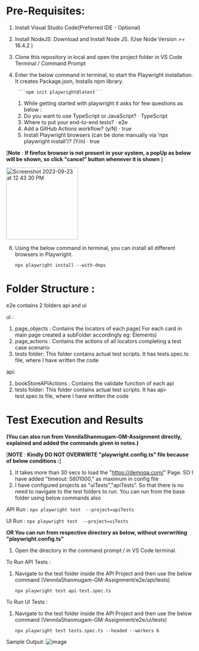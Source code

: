 # Pre-Requisites:
1. Install Visual Studio Code(Preferred IDE - Optional)
2. Install NodeJS: Download and Install Node JS. (Use Node Version >= 16.4.2 )
3. Clone this repository in local and open the project folder in VS Code Terminal / Command Prompt
4. Enter the below command in terminal, to start the Playwright installation. It creates Package.json, Installs npm library.


        ```npm init playwright@latest```

   1. While getting started with playwright it asks for few questions as below :
   2. Do you want to use TypeScript or JavaScript? · TypeScript
   3. Where to put your end-to-end tests? · e2e
   4. Add a GitHub Actions workflow? (y/N) · true
   5. Install Playwright browsers (can be done manually via 'npx playwright install')? (Y/n) · true     

  [**Note** : **If firefox browser is not present in your system, a popUp as below will be shown, so click "cancel" button whenever it is shown** ]

   <img width="193" alt="Screenshot 2023-09-23 at 12 43 30 PM" src="https://github.com/NilaShanmugam/Distilled-PlayWright-CICD/assets/59618634/249c7ac0-253d-46f4-86dd-0ad5404f64b0">

   6. Using the below command in terminal, you can install all different browsers in Playwright.


       ```npx playwright install --with-deps```

# Folder Structure :

  e2e contains 2 folders api and ui

ui :
1. page_objects : Contains the locators of each page( For each card in main page created a subFolder accordingly eg: Elements)
2. page_actions : Contains the actions of all locators completing a test case scenario 
3. tests folder: This folder contains actual test scripts. It has tests.spec.ts file, where I have written the code

api:
1. bookStoreAPIActions : Contains the validate function of each api
2. tests folder: This folder contains actual test scripts. It has api-test.spec.ts file, where I have written the code

# Test Execution and Results

**(You can also run from VennilaShanmugam-GM-Assignment directly, explained and added the commands given in notes.)**

 [**NOTE** : **Kindly **DO NOT OVERWRITE** "playwright.config.ts" file because of below conditions :**]

   1. It takes more than 30 secs to load the "https://demoqa.com/" Page. SO I have added "timeout: 5*60*1000," as maximum in config file
   2. I have configured projects as "uiTests","apiTests". So that there is no need to navigate to the test folders to run. You can run from the base folder using below commands also

  API Run :
             ```npx playwright test  --project=apiTests```


  UI Run : 
              ```npx playwright test  --project=uiTests```





 **OR You can run from respective directory as below, without overwriting "playwright.config.ts"**
 
1. Open the directory in the command prompt / in VS Code terminal.

To Run API Tests :

  1. Navigate to the test folder inside the API Project and then use the below command (VennilaShanmugam-GM-Assignment/e2e/api/tests)

       ```npx playwright test api-test.spec.ts ```


 To Run UI Tests :

   1. Navigate to the test folder inside the API Project and then use the below command (VennilaShanmugam-GM-Assignment/e2e/ui/tests)

        ```npx playwright test tests.spec.ts --headed --workers 6```

Sample Output:
 ![image](https://github.com/NilaShanmugam/Distilled-PlayWright-CICD/assets/59618634/82ec1be8-8cff-4b7d-884c-b75884bd1a5d)



